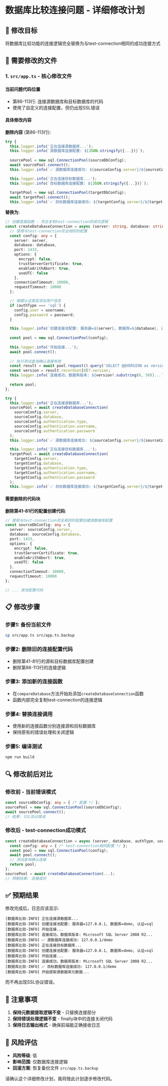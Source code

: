 # 数据库比较连接问题 - 详细修改计划

## 🎯 修改目标
将数据库比较功能的连接逻辑完全替换为与test-connection相同的成功连接方式

## 📂 需要修改的文件

### 1. `src/app.ts` - 核心修改文件

#### 当前问题代码位置
- 第86-113行: 连接源数据库和目标数据库的代码
- 使用了自定义的连接配置，但仍出现SSL错误

#### 具体修改内容

**删除内容** (第86-113行):
```typescript
try {
  this.logger.info('正在连接源数据库...');
  this.logger.info(`源数据库连接配置: ${JSON.stringify({...})}`);
  
  sourcePool = new sql.ConnectionPool(sourceDbConfig);
  await sourcePool.connect();
  this.logger.info(`✅ 源数据库连接成功: ${sourceConfig.server}/${sourceConfig.database}`);

  this.logger.info('正在连接目标数据库...');
  this.logger.info(`目标数据库连接配置: ${JSON.stringify({...})}`);
  
  targetPool = new sql.ConnectionPool(targetDbConfig);
  await targetPool.connect();
  this.logger.info(`✅ 目标数据库连接成功: ${targetConfig.server}/${targetConfig.database}`);
```

**替换为**:
```typescript
// 创建连接函数 - 完全复制test-connection的成功逻辑
const createDatabaseConnection = async (server: string, database: string, authType: string, username?: string, password?: string) => {
  // 使用与test-connection完全相同的配置
  const config: any = {
    server: server,
    database: database,
    port: 1433,
    options: {
      encrypt: false,
      trustServerCertificate: true,
      enableArithAbort: true,
      useUTC: false
    },
    connectionTimeout: 10000,
    requestTimeout: 10000
  };

  // 根据认证类型添加用户信息
  if (authType === 'sql') {
    config.user = username;
    config.password = password;
  }

  this.logger.info(`创建连接池配置: 服务器=${server}, 数据库=${database}, 认证=${authType}`);
  
  const pool = new sql.ConnectionPool(config);
  
  this.logger.info('开始连接...');
  await pool.connect();
  
  // 执行测试查询确认连接有效
  const result = await pool.request().query('SELECT @@VERSION as version');
  const version = result.recordset[0]?.version;
  this.logger.info(`连接成功，数据库版本: ${version?.substring(0, 50)}...`);
  
  return pool;
};

try {
  this.logger.info('正在连接源数据库...');
  sourcePool = await createDatabaseConnection(
    sourceConfig.server,
    sourceConfig.database,
    sourceConfig.authentication.type,
    sourceConfig.authentication.username,
    sourceConfig.authentication.password
  );
  this.logger.info(`✅ 源数据库连接成功: ${sourceConfig.server}/${sourceConfig.database}`);

  this.logger.info('正在连接目标数据库...');
  targetPool = await createDatabaseConnection(
    targetConfig.server,
    targetConfig.database,
    targetConfig.authentication.type,
    targetConfig.authentication.username,
    targetConfig.authentication.password
  );
  this.logger.info(`✅ 目标数据库连接成功: ${targetConfig.server}/${targetConfig.database}`);
```

#### 需要删除的代码块
**删除第41-81行的配置创建代码**:
```typescript
// 使用与test-connection完全相同的配置创建源数据库配置
const sourceDbConfig: any = {
  server: sourceConfig.server,
  database: sourceConfig.database,
  port: 1433,
  options: {
    encrypt: false,
    trustServerCertificate: true,
    enableArithAbort: true,
    useUTC: false
  },
  connectionTimeout: 10000,
  requestTimeout: 10000
};

// ... 其他配置代码
```

## 📋 修改步骤

### 步骤1: 备份当前文件
```bash
cp src/app.ts src/app.ts.backup
```

### 步骤2: 删除旧的连接配置代码
- 删除第41-81行的源和目标数据库配置创建
- 删除第86-113行的连接逻辑

### 步骤3: 添加新的连接函数
- 在`compareDatabase`方法开始处添加`createDatabaseConnection`函数
- 函数内部完全复制test-connection的连接逻辑

### 步骤4: 替换连接调用
- 使用新的连接函数分别连接源和目标数据库
- 保持原有的错误处理和关闭逻辑

### 步骤5: 编译测试
```bash
npm run build
```

## 🔍 修改前后对比

### 修改前 - 当前错误模式
```typescript
const sourceDbConfig: any = { /* 配置 */ };
sourcePool = new sql.ConnectionPool(sourceDbConfig);
await sourcePool.connect();
// 结果: SSL协议错误
```

### 修改后 - test-connection成功模式  
```typescript
const createDatabaseConnection = async (server, database, authType, username, password) => {
  const config: any = { /* test-connection相同配置 */ };
  const pool = new sql.ConnectionPool(config);
  await pool.connect();
  // 测试查询确认连接
  return pool;
};
sourcePool = await createDatabaseConnection(...);
// 预期结果: 连接成功
```

## ✅ 预期结果

修改完成后，日志应该显示:
```
[数据库比较-INFO] 正在连接源数据库...
[数据库比较-INFO] 创建连接池配置: 服务器=127.0.0.1, 数据库=demo, 认证=sql
[数据库比较-INFO] 开始连接...
[数据库比较-INFO] 连接成功，数据库版本: Microsoft SQL Server 2008 R2...
[数据库比较-INFO] ✅ 源数据库连接成功: 127.0.0.1/demo
[数据库比较-INFO] 正在连接目标数据库...
[数据库比较-INFO] 创建连接池配置: 服务器=127.0.0.1, 数据库=demo, 认证=sql  
[数据库比较-INFO] 开始连接...
[数据库比较-INFO] 连接成功，数据库版本: Microsoft SQL Server 2008 R2...
[数据库比较-INFO] ✅ 目标数据库连接成功: 127.0.0.1/demo
[数据库比较-INFO] 开始提取源数据库元数据...
```

而不再出现SSL协议错误。

## 🚨 注意事项

1. **保持元数据提取逻辑不变** - 只替换连接部分
2. **保持错误处理逻辑不变** - finally块中的连接关闭代码  
3. **保持日志输出格式** - 确保前端能正确接收日志

## 📝 风险评估

- **风险等级**: 低
- **影响范围**: 仅数据库连接逻辑
- **回滚方案**: 恢复备份文件 `src/app.ts.backup`

请确认这个详细修改计划，我将按此计划逐步修改代码。